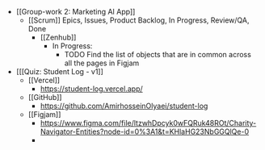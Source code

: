 - [[Group-work 2: Marketing AI App]]
	- [[Scrum]] Epics, Issues, Product Backlog, In Progress, Review/QA, Done
		- [[Zenhub]]
			- In Progress:
				- TODO Find the list of objects that are in common across all the pages in Figjam
- [[[Quiz: Student Log - v1]]
	- [[Vercel]]
		- https://student-log.vercel.app/
	- [[GitHub]]
		- https://github.com/AmirhosseinOlyaei/student-log
	- [[Figjam]]
		- https://www.figma.com/file/ltzwhDpcyk0wFQRuk48ROt/Charity-Navigator-Entities?node-id=0%3A1&t=KHlaHG23NbGGQlQe-0
		-
